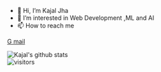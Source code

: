 - 👋 Hi, I’m Kajal Jha
- 👀 I’m interested in Web Development ,ML and AI
- 📫 How to reach me 


[G mail](mailto:kajal832jha@gmail.com)
 
<!---
kajaljha09/kajaljha09 is a ✨ special ✨ repository because its `README.md` (this file) appears on your GitHub profile.
You can click the Preview link to take a look at your changes. .
--->
![Kajal's github stats](https://github-readme-stats.vercel.app/api?username=kajaljha09&show_icons=true&hide_border=true)<br/>
![visitors](https://visitor-badge.laobi.icu/badge?page_id=kajaljha09.kajaljha09)
